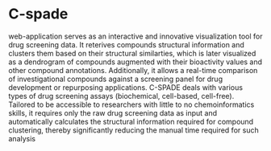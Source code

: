 # C-spade 
web-application serves as an interactive and innovative visualization tool for drug screening data. It reterives compounds structural information and clusters them based on their structural similarties, which is later visualized as a dendrogram of compounds augmented with their bioactivity values and other compound annotations. Additionally, it allows a real-time comparison of investigational compounds against a screening panel for drug development or repurposing applications. C-SPADE deals with various types of drug screening assays (biochemical, cell-based, cell-free). Tailored to be accessible to researchers with little to no chemoinformatics skills, it requires only the raw drug screening data as input and automatically calculates the structural information required for compound clustering, thereby significantly reducing the manual time required for such analysis
